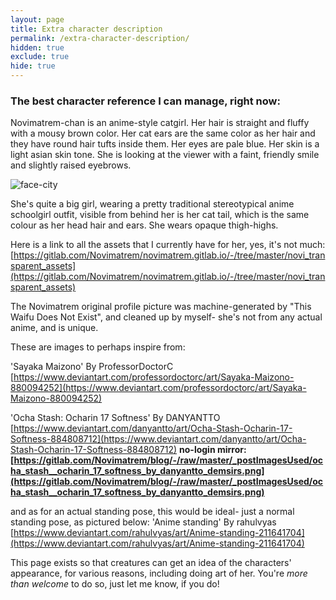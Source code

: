 ```yaml
---
layout: page
title: Extra character description
permalink: /extra-character-description/
hidden: true
exclude: true
hide: true
---
```


### The best character reference I can manage, right now:

Novimatrem-chan is an anime-style catgirl. Her hair is straight and fluffy with a mousy brown color. Her cat ears are the same color as her hair and they have round hair tufts inside them. Her eyes are pale blue. Her skin is a light asian skin tone. She is looking at the viewer with a faint, friendly smile and slightly raised eyebrows.

![face-city](https://gitlab.com/Novimatrem/blog/-/raw/master/faceCityMaxAbout.png)

She's quite a big girl, wearing a pretty traditional stereotypical anime schoolgirl outfit, visible from behind her is her cat tail, which is the same colour as her head hair and ears. She wears opaque thigh-highs.

Here is a link to all the assets that I currently have for her, yes, it's not much: [https://gitlab.com/Novimatrem/novimatrem.gitlab.io/-/tree/master/novi_transparent_assets](https://gitlab.com/Novimatrem/novimatrem.gitlab.io/-/tree/master/novi_transparent_assets)

The Novimatrem original profile picture was machine-generated by "This Waifu Does Not Exist", and cleaned up by myself- she's not from any actual anime, and is unique.

These are images to perhaps inspire from:

'Sayaka Maizono' By ProfessorDoctorC [https://www.deviantart.com/professordoctorc/art/Sayaka-Maizono-880094252](https://www.deviantart.com/professordoctorc/art/Sayaka-Maizono-880094252)

'Ocha Stash: Ocharin 17 Softness' By DANYANTTO [https://www.deviantart.com/danyantto/art/Ocha-Stash-Ocharin-17-Softness-884808712](https://www.deviantart.com/danyantto/art/Ocha-Stash-Ocharin-17-Softness-884808712) **no-login mirror: [https://gitlab.com/Novimatrem/blog/-/raw/master/_postImagesUsed/ocha_stash__ocharin_17_softness_by_danyantto_demsirs.png](https://gitlab.com/Novimatrem/blog/-/raw/master/_postImagesUsed/ocha_stash__ocharin_17_softness_by_danyantto_demsirs.png)**

and as for an actual standing pose, this would be ideal- just a normal standing pose, as pictured below:
'Anime standing' By rahulvyas [https://www.deviantart.com/rahulvyas/art/Anime-standing-211641704](https://www.deviantart.com/rahulvyas/art/Anime-standing-211641704)


This page exists so that creatures can get an idea of the characters' appearance, for various reasons, including doing art of her. You're *more than welcome* to do so, just let me know, if you do! 

